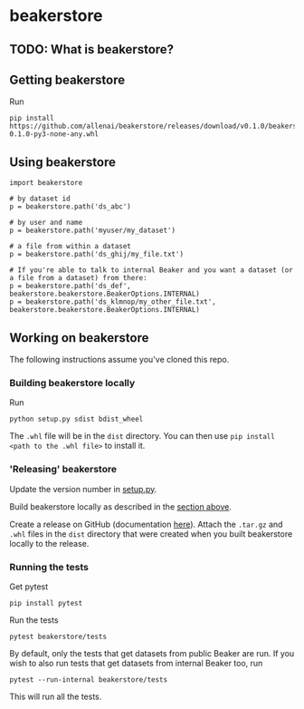 # beakerstore

## TODO: What is beakerstore?

## Getting beakerstore

Run

```
pip install https://github.com/allenai/beakerstore/releases/download/v0.1.0/beakerstore-0.1.0-py3-none-any.whl
```

## Using beakerstore

```
import beakerstore

# by dataset id
p = beakerstore.path('ds_abc')

# by user and name
p = beakerstore.path('myuser/my_dataset')

# a file from within a dataset
p = beakerstore.path('ds_ghij/my_file.txt')
```
```
# If you're able to talk to internal Beaker and you want a dataset (or a file from a dataset) from there:
p = beakerstore.path('ds_def', beakerstore.beakerstore.BeakerOptions.INTERNAL)
p = beakerstore.path('ds_klmnop/my_other_file.txt', beakerstore.beakerstore.BeakerOptions.INTERNAL)
```

## Working on beakerstore

The following instructions assume you've cloned this repo.

### Building beakerstore locally

Run

```
python setup.py sdist bdist_wheel
```

The `.whl` file will be in the `dist` directory. You can then use `pip install <path to the .whl file>` to install it.


### 'Releasing' beakerstore

Update the version number in [setup.py](./setup.py).

Build beakerstore locally as described in the [section above](./README.md#building-beakerstore-locally).

Create a release on GitHub (documentation [here](https://help.github.com/en/articles/creating-releases)). Attach the `.tar.gz` and `.whl` files in the `dist` directory that were created when you built beakerstore locally to the release.

### Running the tests

Get pytest

```
pip install pytest
```

Run the tests
```
pytest beakerstore/tests
```

By default, only the tests that get datasets from public Beaker are run. If you wish to also run tests that get datasets from internal Beaker too, run

```
pytest --run-internal beakerstore/tests
```
This will run all the tests.
